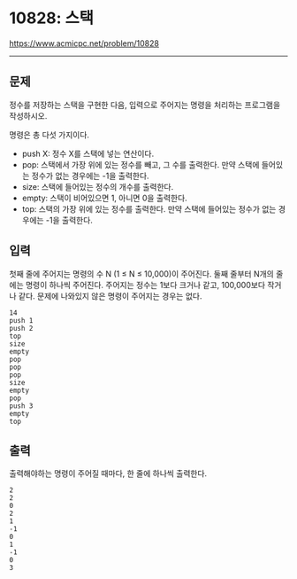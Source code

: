 # 10828: 스택

https://www.acmicpc.net/problem/10828

---

## 문제

정수를 저장하는 스택을 구현한 다음, 입력으로 주어지는 명령을 처리하는
프로그램을 작성하시오.

명령은 총 다섯 가지이다.

- push X: 정수 X를 스택에 넣는 연산이다.
- pop: 스택에서 가장 위에 있는 정수를 빼고, 그 수를 출력한다. 만약 스택에
  들어있는 정수가 없는 경우에는 -1을 출력한다.
- size: 스택에 들어있는 정수의 개수를 출력한다.
- empty: 스택이 비어있으면 1, 아니면 0을 출력한다.
- top: 스택의 가장 위에 있는 정수를 출력한다. 만약 스택에 들어있는 정수가 없는
  경우에는 -1을 출력한다.

## 입력

첫째 줄에 주어지는 명령의 수 N (1 ≤ N ≤ 10,000)이 주어진다. 둘째 줄부터 N개의
줄에는 명령이 하나씩 주어진다. 주어지는 정수는 1보다 크거나 같고, 100,000보다
작거나 같다. 문제에 나와있지 않은 명령이 주어지는 경우는 없다.

```
14
push 1
push 2
top
size
empty
pop
pop
pop
size
empty
pop
push 3
empty
top
```

## 출력

출력해야하는 명령이 주어질 때마다, 한 줄에 하나씩 출력한다.

```
2
2
0
2
1
-1
0
1
-1
0
3
```
